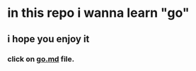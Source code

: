 # in this repo i wanna learn "go" 
## i hope you enjoy it
### click on [go.md](https://github.com/shahabnasiri/go/blob/main/go.md) file.
